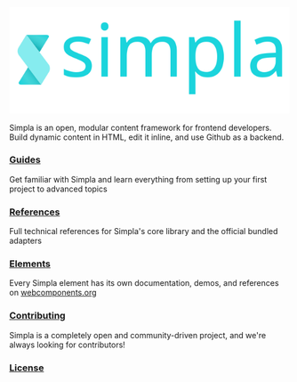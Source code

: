 [![Simpla logo](/assets/img/logo.svg)](https://www.simpla.io)

Simpla is an open, modular content framework for frontend developers. Build dynamic content in HTML, edit it inline, and use Github as a backend.

### [Guides](./guides)

Get familiar with Simpla and learn everything from setting up your first project to advanced topics

### [References](./references)

Full technical references for Simpla's core library and the official bundled adapters

### [Elements](https://www.webcomponents.org/collection/simplaio/simpla-elements)

Every Simpla element has its own documentation, demos, and references on [webcomponents.org](https://www.webcomponents.org/collection/simplaio/simpla-elements)

### [Contributing](./contributing)

Simpla is a completely open and community-driven project, and we're always looking for contributors!

### [License](./license.html)
